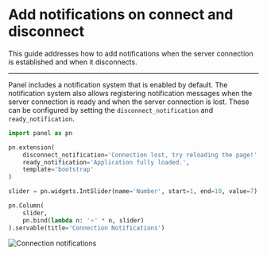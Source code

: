 # Add notifications on connect and disconnect

This guide addresses how to add notifications when the server connection is established and when it disconnects.

---

Panel includes a notification system that is enabled by default. The notification system also allows registering notification messages when the server connection is ready and when the server connection is lost. These can be configured by setting the `disconnect_notification` and `ready_notification`.

```python
import panel as pn

pn.extension(
    disconnect_notification='Connection lost, try reloading the page!',
    ready_notification='Application fully loaded.',
    template='bootstrap'
)

slider = pn.widgets.IntSlider(name='Number', start=1, end=10, value=7)

pn.Column(
    slider,
    pn.bind(lambda n: '⭐' * n, slider)
).servable(title='Connection Notifications')
```

![Connection notifications](https://assets.holoviz.org/panel/gifs/connection_notifications.gif)
